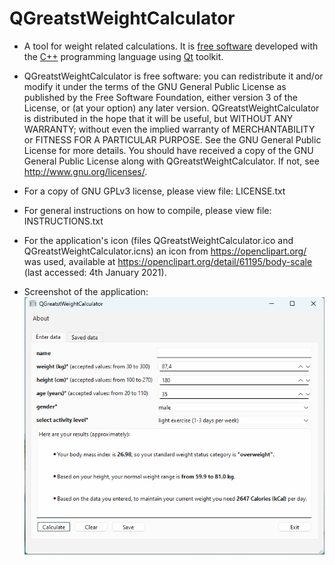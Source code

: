 # QGreatstWeightCalculator
* A tool for weight related calculations. It is [free software](https://www.gnu.org/philosophy/free-sw.en.html) developed with the [C++](https://isocpp.org/) programming language using [Qt](https://www.qt.io/) toolkit.

* QGreatstWeightCalculator is free software: you can redistribute it and/or modify it under the terms of the GNU General Public License as published by the Free Software Foundation, either version 3 of the License, or (at your option) any later version. 
QGreatstWeightCalculator is distributed in the hope that it will be useful, but WITHOUT ANY WARRANTY; without even the implied warranty of MERCHANTABILITY or FITNESS FOR A PARTICULAR PURPOSE.  See the GNU General Public License for more details.
You should have received a copy of the GNU General Public License along with QGreatstWeightCalculator. If not, see <http://www.gnu.org/licenses/>. 

* For a copy of GNU GPLv3 license, please view file: LICENSE.txt

* For general instructions on how to compile, please view file: INSTRUCTIONS.txt

* For the application's icon (files QGreatstWeightCalculator.ico and QGreatstWeightCalculator.icns) an icon from <https://openclipart.org/> was used, available at <https://openclipart.org/detail/61195/body-scale> (last accessed: 4th January 2021).

* Screenshot of the application: ![screenshot](Screenshot.png)

